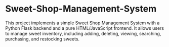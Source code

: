 # Sweet-Shop-Management-System
This project implements a simple Sweet Shop Management System with a Python Flask backend and a pure HTML/JavaScript frontend. It allows users to manage sweet inventory, including adding, deleting, viewing, searching, purchasing, and restocking sweets.
